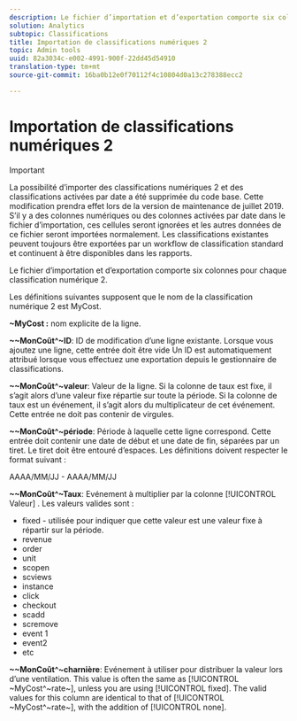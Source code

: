 ```yaml
---
description: Le fichier d’importation et d’exportation comporte six colonnes pour chaque classification numérique 2.
solution: Analytics
subtopic: Classifications
title: Importation de classifications numériques 2
topic: Admin tools
uuid: 82a3034c-e002-4991-900f-22dd45d54910
translation-type: tm+mt
source-git-commit: 16ba0b12e0f70112f4c10804d0a13c278388ecc2

---
```



# Importation de classifications numériques 2

>[!IMPORTANT]
>
>La possibilité d’importer des classifications numériques 2 et des classifications activées par date a été supprimée du code base. Cette modification prendra effet lors de la version de maintenance de juillet 2019. S’il y a des colonnes numériques ou des colonnes activées par date dans le fichier d’importation, ces cellules seront ignorées et les autres données de ce fichier seront importées normalement. Les classifications existantes peuvent toujours être exportées par un workflow de classification standard et continuent à être disponibles dans les rapports.

Le fichier d’importation et d’exportation comporte six colonnes pour chaque classification numérique 2.

Les définitions suivantes supposent que le nom de la classification numérique 2 est MyCost.

**~MyCost :** nom explicite de la ligne.

**~~MonCoût^~ID**: ID de modification d’une ligne existante. Lorsque vous ajoutez une ligne, cette entrée doit être vide Un ID est automatiquement attribué lorsque vous effectuez une exportation depuis le gestionnaire de classifications.

**~~MonCoût^~valeur**: Valeur de la ligne. Si la colonne de taux est fixe, il s’agit alors d’une valeur fixe répartie sur toute la période. Si la colonne de taux est un événement, il s’agit alors du multiplicateur de cet événement. Cette entrée ne doit pas contenir de virgules.

**~~MonCoût^~période**: Période à laquelle cette ligne correspond. Cette entrée doit contenir une date de début et une date de fin, séparées par un tiret. Le tiret doit être entouré d’espaces. Les définitions doivent respecter le format suivant :

AAAA/MM/JJ - AAAA/MM/JJ

**~~MonCoût^~Taux**: Evénement à multiplier par la colonne [!UICONTROL Valeur] . Les valeurs valides sont :

* fixed - utilisée pour indiquer que cette valeur est une valeur fixe à répartir sur la période.
* revenue
* order
* unit
* scopen
* scviews
* instance
* click
* checkout
* scadd
* scremove
* event 1
* event2
* etc

**~~MonCoût^~charnière**: Evénement à utiliser pour distribuer la valeur lors d’une ventilation. This value is often the same as [!UICONTROL ~MyCost^~rate~], unless you are using [!UICONTROL fixed]. The valid values for this column are identical to that of [!UICONTROL ~MyCost^~rate~], with the addition of [!UICONTROL none].
